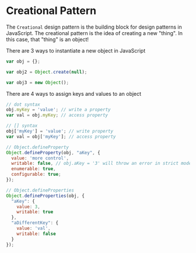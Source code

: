 # Creational Pattern

The `Creational` design pattern is the building block for design patterns in JavaScript. The creational pattern is the idea of creating a new "thing". In this case, that "thing" is an object!

There are 3 ways to instantiate a new object in JavaScript
```JavaScript
var obj = {};

var obj2 = Object.create(null);

var obj3 = new Object();
```

There are 4 ways to assign keys and values to an object
```JavaScript
// dot syntax
obj.myKey = 'value'; // write a property
var val = obj.myKey; // access property

// [] syntax
obj['myKey'] = 'value'; // write property
var val = obj['myKey']; // access property

// Object.defineProperty
Object.defineProperty(obj, "aKey", {
  value: 'more control',
  writable: false, // obj.aKey = '3' will throw an error in strict mode
  enumerable: true,
  configurable: true;
});

// Object.defineProperties
Object.defineProperties(obj, {
  "aKey": {
    value: 3,
    writable: true
  },
  "aDifferentKey": {
    value: 'val',
    writable: false
  }
});
```
